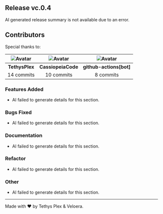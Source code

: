 ## Release vc.0.4

AI generated release summary is not available due to an error.

## Contributors

Special thanks to:

|![Avatar](https://github.com/TethysPlex.png?size=40) |![Avatar](https://github.com/CassiopeiaCode.png?size=40) |![Avatar](https://github.com/github.png?size=40) |
| :----------: | :----------: | :----------: |
| **TethysPlex** | **CassiopeiaCode** | **github-actions[bot]** |
| 14 commits | 10 commits | 8 commits |

### Features Added

- AI failed to generate details for this section.
### Bugs Fixed

- AI failed to generate details for this section.
### Documentation

- AI failed to generate details for this section.
### Refactor

- AI failed to generate details for this section.
### Other

- AI failed to generate details for this section.
---

Made with ♥️ by Tethys Plex & Veloera.
